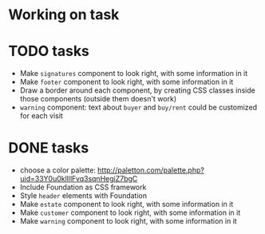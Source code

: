 # Working on task


# TODO tasks

- Make `signatures` component to look right, with some information in it
- Make `footer` component to look right, with some information in it
- Draw a border around each component, by creating CSS classes inside those components (outside them doesn't work)
- `warning` component: text about `buyer` and `buy/rent` could be customized for each visit

# DONE tasks

+ choose a color palette: http://paletton.com/palette.php?uid=33Y0u0kllllFvq3sqnHegiZ7bgC
+ Include Foundation as CSS framework
+ Style `header` elements with Foundation
+ Make `estate` component to look right, with some information in it
+ Make `customer` component to look right, with some information in it
+ Make `warning` component to look right, with some information in it

